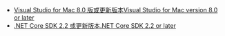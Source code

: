 * [<span data-ttu-id="6304d-101">Visual Studio for Mac 8.0 版或更新版本</span><span class="sxs-lookup"><span data-stu-id="6304d-101">Visual Studio for Mac version 8.0 or later</span></span>](https://visualstudio.microsoft.com/downloads/)
* [<span data-ttu-id="6304d-102">.NET Core SDK 2.2 或更新版本</span><span class="sxs-lookup"><span data-stu-id="6304d-102">.NET Core SDK 2.2 or later</span></span>](https://dotnet.microsoft.com/download/dotnet-core)
